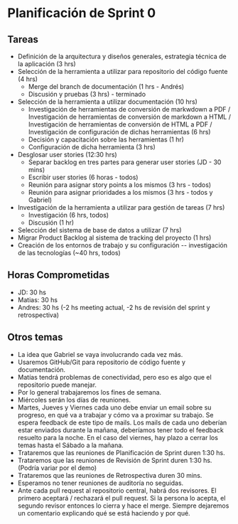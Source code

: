 # Planificación de Sprint 0

## Tareas

* Definición de la arquitectura y diseños generales, estrategia técnica de la aplicación (3 hrs)
* Selección de la herramienta a utilizar para repositorio del código fuente (4 hrs)
  * Merge del branch de documentación (1 hrs - Andrés)
  * Discusión y pruebas (3 hrs) - terminado
* Selección de la herramienta a utilizar documentación (10 hrs)
  * Investigación de herramientas de conversión de markwdown a PDF / Investigación de herramientas de conversión de markdown a HTML / Investigación de herramientas de conversión de HTML a PDF / Investigación de configuración de dichas herramientas (6 hrs)
  * Decisión y capacitación sobre las herramientas (1 hr)
  * Configuración de dicha herramienta (3 hrs)
* Desglosar user stories (12:30 hrs)
  * Separar backlog en tres partes para generar user stories (JD - 30 mins)
  * Escribir user stories (6 horas - todos)
  * Reunión para asignar story points a los mismos (3 hrs - todos)
  * Reunión para asignar prioridades a los mismos (3 hrs - todos y Gabriel)
* Investigación de la herramienta a utilizar para gestión de tareas (7 hrs)
  * Investigación (6 hrs, todos)
  * Discusión (1 hr)
* Selección del sistema de base de datos a utilizar (7 hrs)
* Migrar Product Backlog al sistema de tracking del proyecto (1 hrs)
* Creación de los entornos de trabajo y su configuración -- investigación de las tecnologías (~40 hrs, todos)
 
## Horas Comprometidas

* JD: 30 hs
* Matias: 30 hs 
* Andres: 30 hs (-2 hs meeting actual, -2 hs de revisión del sprint y retrospectiva)

## Otros temas

* La idea que Gabriel se vaya involucrando cada vez más.
* Usaremos GitHub/Git para repositorio de código fuente y documentación.
* Matías tendrá problemas de conectividad, pero eso es algo que el repositorio puede manejar.
* Por lo general trabajaremos los fines de semana.
* Miércoles serán los días de reuniones.
* Martes, Jueves y Viernes cada uno debe enviar un email sobre su progreso, en qué va a trabajar y cómo va a proximar su trabajo. Se espera feedback de este tipo de mails. Los mails de cada uno deberían estar enviados durante la mañana, deberíamos tener todo el feedback resuelto para la noche. En el caso del viernes, hay plazo a cerrar los temas hasta el Sábado a la mañana.
* Trataremos que las reuniones de Planificación de Sprint duren 1:30 hs.
* Trataremos que las reuniones de Revisión de Sprint duren 1:30 hs. (Podría variar por el demo)
* Trataremos que las reuniones de Retrospectiva duren 30 mins.
* Esperamos no tener reuniones de auditoría no seguidas.
* Ante cada pull request al repositorio central, habrá dos revisores. El primero aceptará / rechazará el pull request. Si la persona lo acepta, el segundo revisor entonces lo cierra y hace el merge. Siempre dejaremos un comentario explicando qué se está haciendo y por qué.